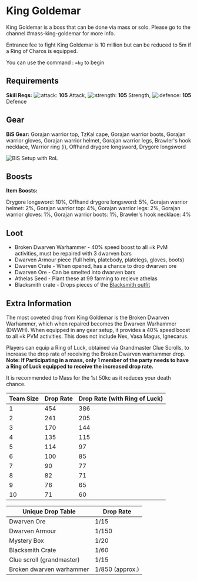 # King Goldemar

King Goldemar is a boss that can be done via mass or solo. Please go to the channel #mass-king-goldemar for more info.

Entrance fee to fight King Goldemar is 10 million but can be reduced to 5m if a Ring of Charos is equipped.

You can use the command : `=kg`  to begin

## Requirements

**Skill Reqs:** ![:attack:](https://cdn.discordapp.com/emojis/630911039969427467.png?v=1) **105** Attack, ![:strength:](https://cdn.discordapp.com/emojis/630911040481263617.png?v=1) **105** Strength, ![:defence:](https://cdn.discordapp.com/emojis/630911040393052180.png?v=1) **105** Defence

## Gear

**BiS Gear:** Gorajan warrior top, TzKal cape, Gorajan warrior boots, Gorajan warrior gloves, Gorajan warrior helmet, Gorajan warrior legs, Brawler's hook necklace, Warrior ring (i), Offhand drygore longsword, Drygore longsword

![BiS Setup with RoL](../.gitbook/assets/kk\_bis\_rol.png)

## Boosts

**Item Boosts:**&#x20;

Drygore longsword: 10%, Offhand drygore longsword: 5%, Gorajan warrior helmet: 2%, Gorajan warrior top: 4%, Gorajan warrior legs: 2%, Gorajan warrior gloves: 1%, Gorajan warrior boots: 1%, Brawler's hook necklace: 4%&#x20;

## Loot

* Broken Dwarven Warhammer - 40% speed boost to all =k PvM activities, must be repaired with 3 dwarven bars
* Dwarven Armour piece (full helm, platebody, platelegs, gloves, boots)
* Dwarven Crate - When opened, has a chance to drop dwarven ore
* Dwarven Ore - Can be smelted into dwarven bars
* Athelas Seed - Plant these at 99 farming to recieve athelas
* Blacksmith crate - Drops pieces of the [Blacksmith outfit](https://bso-wiki.oldschool.gg/custom-items/equippables#blacksmith-equipment)

## Extra Information

The most coveted drop from King Goldemar is the Broken Dwarven Warhammer, which when repaired becomes the Dwarven Warhammer (DWWH). When equipped in any gear setup, it provides a 40% speed boost to all  =k PVM activities. This does not include Nex, Vasa Magus, Ignecarus.&#x20;

Players can equip a Ring of Luck, obtained via Grandmaster Clue Scrolls, to increase the drop rate of receiving the Broken Dwarven warhammer drop. **Note: If Participating in a mass, only 1 member of the party needs to have a Ring of Luck equipped to receive the increased drop rate.**

It is recommended to Mass for the 1st 50kc as it reduces your death chance.

| Team Size | Drop Rate | Drop Rate (with Ring of Luck) |
| --------- | --------- | ----------------------------- |
| 1         | 454       | 386                           |
| 2         | 241       | 205                           |
| 3         | 170       | 144                           |
| 4         | 135       | 115                           |
| 5         | 114       | 97                            |
| 6         | 100       | 85                            |
| 7         | 90        | 77                            |
| 8         | 82        | 71                            |
| 9         | 76        | 65                            |
| 10        | 71        | 60                            |

| Unique Drop Table         | Drop Rate       |
| ------------------------- | --------------- |
| Dwarven Ore               | 1/15            |
| Dwarven Armour            | 1/150           |
| Mystery Box               | 1/20            |
| Blacksmith Crate          | 1/60            |
| Clue scroll (grandmaster) | 1/15            |
| Broken dwarven warhammer  | 1/850 (approx.) |
